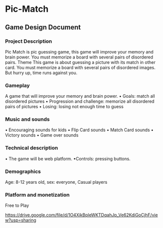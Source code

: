 # Pic-Match

## Game Design Document
### Project Description
Pic Match is pic guessing game, this game will improve your memory and brain power. You must memorize a board with several pairs of disordered pairs.
Theme
This game is about guessing a picture with its match in other card. You must memorize a board with several pairs of disordered images. But hurry up, time runs against you.

### Gameplay
A game that will improve your memory and brain power.
• Goals: match all disordered pictures
• Progression and challenge: memorize all disordered pairs of pictures
• Losing: losing not enough time to guess

### Music and sounds
• Encouraging sounds for kids
• Flip Card sounds
• Match Card sounds
• Victory sounds
• Game over sounds

### Technical description
• The game will be web platform.
•Controls: pressing buttons.

### Demographics
Age: 8-12 years old, sex: everyone, Casual players

### Platform and monetization
Free to Play




https://drive.google.com/file/d/1O4XikBpleWKTDqahJp_Ve62KdiGoCjhF/view?usp=sharing
